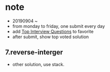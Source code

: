 # note

- 20190904 ~
- from monday to friday, one submit every day
- add [Top Interview Questions](https://leetcode.com/problemset/top-interview-questions/) to favorite
- after submit, show top voted solution

## 7.reverse-interger

- other solution, use stack.